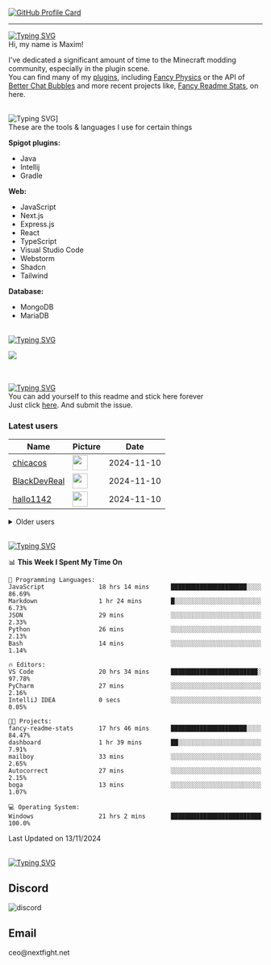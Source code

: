 [![GitHub Profile Card](https://fancy-readme-stats.vercel.app/api?username=max1mde&show_icons=true&theme=beach&email=Made%20by%20MaximDe%20·%20Click%20me%20to%20add%20this%20card%20to%20your%20readme%20as%20well%20😎&description=Interdisziplinär%20·%20Eklektisch%20·%20Ambiguitätstolerant&include_all_commits=true&update=7)](https://github.com/max1mde/fancy-readme-stats)

---

[![Typing SVG](https://readme-typing-svg.demolab.com?font=Agbalumo&size=50&duration=1000&pause=1000&color=A13C5C&vCenter=true&repeat=false&width=435&height=80&lines=About+me)]()<br>
Hi, my name is Maxim!  

I've dedicated a significant amount of time to the Minecraft modding community, especially in the plugin scene.  
You can find many of my [plugins](https://www.spigotmc.org/resources/110500/), including [Fancy Physics](https://www.spigotmc.org/resources/110500/) or the API of [Better Chat Bubbles](https://www.spigotmc.org/resources/115811/) and more recent projects like, [Fancy Readme Stats](https://github.com/max1mde/fancy-readme-stats), on here.


<br>![Typing SVG](https://readme-typing-svg.demolab.com?font=Agbalumo&size=50&duration=1000&pause=1000&color=A13C5C&vCenter=true&repeat=false&width=435&lines=What+I+use)]<br>
These are the tools & languages I use for certain things

**Spigot plugins:**
- Java
- Intellij
- Gradle

**Web:**
- JavaScript
- Next.js
- Express.js
- React
- TypeScript
- Visual Studio Code
- Webstorm
- Shadcn
- Tailwind

**Database:**
- MongoDB
- MariaDB

<br>[![Typing SVG](https://readme-typing-svg.demolab.com?font=Agbalumo&size=50&duration=1000&pause=1000&color=A13C5C&vCenter=true&repeat=false&width=435&lines=%231+Repository)](https://git.io/typing-svg)<br>
<div align="left">
<a href="https://github.com/max1mde/FancyPhysics">
  <img align="center" src="https://fancy-readme-stats.vercel.app/api/pin/?username=max1mde&repo=FancyPhysics&theme=city&show_icons=true&update=7&dark_bg=3" />
</a>

<!--- 
  &nbsp;&nbsp;&nbsp;&nbsp;&nbsp;&nbsp;&nbsp;&nbsp;&nbsp;
<a href="https://github.com/max1mde/ChatBubblesAPI">
  <img align="center" src="https://fancy-readme-stats.vercel.app/api/pin/?username=max1mde&repo=ChatBubblesAPI&theme=beach&show_icons=true&dark_bg=3&update=5" />
</a>
<br>
<br>
<br>
<a href="https://github.com/max1mde/HologramAPI">
  <img align="center" src="https://fancy-readme-stats.vercel.app/api/pin/?username=max1mde&repo=HologramAPI&theme=beach&show_icons=true&dark_bg=3&update=5&" />
</a>&nbsp;&nbsp;&nbsp;&nbsp;&nbsp;&nbsp;&nbsp;&nbsp;&nbsp;
<a href="https://github.com/max1mde/FIX">
  <img align="center" src="https://fancy-readme-stats.vercel.app/api/pin/?username=max1mde&repo=FIX&theme=beach&show_icons=true&dark_bg=3&update=5" />
</a>
--->
<br>
<br>


<br>[![Typing SVG](https://readme-typing-svg.demolab.com?font=Agbalumo&size=50&duration=1000&pause=1000&color=A13C5C&vCenter=true&repeat=false&width=435&lines=Stick+here+forever%3F)](https://git.io/typing-svg)<br>
You can add yourself to this readme and stick here forever   
Just click [here](https://github.com/max1mde/max1mde/issues/new?title=Submit%20yourself&body=Just%20press%20%27Submit%20new%20issue%27.%20You%20don%27t%20need%20to%20do%20anything%20else.%27%0AWhen%20this%20issue%20is%20closed%20by%20the%20bot,%20the%20README%20will%20be%20updated.).
And submit the issue.

### Latest users
<!--START_SECTION:users-->
| Name | Picture | Date |
| ---- | ---------------- | ---- |
| [chicacos](https://github.com/chicacos) | <img src="https://avatars.githubusercontent.com/chicacos" width="30" height="30" /> | 2024-11-10 |
| [BlackDevReal](https://github.com/BlackDevReal) | <img src="https://avatars.githubusercontent.com/BlackDevReal" width="30" height="30" /> | 2024-11-10 |
| [hallo1142](https://github.com/hallo1142) | <img src="https://avatars.githubusercontent.com/hallo1142" width="30" height="30" /> | 2024-11-10 |

<!--END_SECTION:users-->

<details>
<summary>Older users</summary>
  
<!--START_SECTION:old_users-->
| Name | Picture | Date |
| ---- | ---------------- | ---- |
| [max1mde](https://github.com/max1mde) | <img src="https://avatars.githubusercontent.com/max1mde" width="30" height="30" /> | 2024-11-10 |
| [Gebuildet](https://github.com/Gebuildet) | <img src="https://avatars.githubusercontent.com/Gebuildet" width="30" height="30" /> | 2024-11-10 |

<!--END_SECTION:old_users-->

</details>

<br>[![Typing SVG](https://readme-typing-svg.demolab.com?font=Agbalumo&size=50&duration=1000&pause=1000&color=A13C5C&vCenter=true&repeat=false&width=435&lines=WakaTime+Stats)](https://git.io/typing-svg)<br>
<!--START_SECTION:waka-->
📊 **This Week I Spent My Time On** 

```text
💬 Programming Languages: 
JavaScript               18 hrs 14 mins      █████████████████████░░░░   86.69% 
Markdown                 1 hr 24 mins        █░░░░░░░░░░░░░░░░░░░░░░░░   6.73% 
JSON                     29 mins             ░░░░░░░░░░░░░░░░░░░░░░░░░   2.33% 
Python                   26 mins             ░░░░░░░░░░░░░░░░░░░░░░░░░   2.13% 
Bash                     14 mins             ░░░░░░░░░░░░░░░░░░░░░░░░░   1.14%

🔥 Editors: 
VS Code                  20 hrs 34 mins      ████████████████████████░   97.78% 
PyCharm                  27 mins             ░░░░░░░░░░░░░░░░░░░░░░░░░   2.16% 
IntelliJ IDEA            0 secs              ░░░░░░░░░░░░░░░░░░░░░░░░░   0.05%

🐱‍💻 Projects: 
fancy-readme-stats       17 hrs 46 mins      █████████████████████░░░░   84.47% 
dashboard                1 hr 39 mins        ██░░░░░░░░░░░░░░░░░░░░░░░   7.91% 
mailboy                  33 mins             ░░░░░░░░░░░░░░░░░░░░░░░░░   2.65% 
Autocorrect              27 mins             ░░░░░░░░░░░░░░░░░░░░░░░░░   2.15% 
boga                     13 mins             ░░░░░░░░░░░░░░░░░░░░░░░░░   1.07%

💻 Operating System: 
Windows                  21 hrs 2 mins       █████████████████████████   100.0%

```


 Last Updated on 13/11/2024
<!--END_SECTION:waka-->

<br>[![Typing SVG](https://readme-typing-svg.demolab.com?font=Agbalumo&size=50&duration=1000&pause=1000&color=A13C5C&vCenter=true&repeat=false&width=435&lines=Contact+me)](https://git.io/typing-svg)<br>

<h2>Discord</h2>  
<img src="https://lanyard.cnrad.dev/api/759334613335670805" alt="discord">

<h2>Email</h2>  
ceo@nextfight.net
